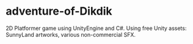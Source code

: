 # adventure-of-Dikdik
2D Platformer game using UnityEngine and C#.
Using free Unity assets: SunnyLand artworks, various non-commercial SFX.
